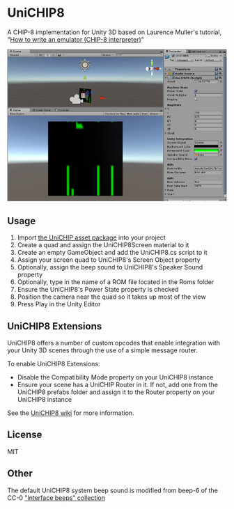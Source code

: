 # UniCHIP8

A CHIP-8 implementation for Unity 3D based on Laurence Muller's tutorial, "[How to write an emulator (CHIP-8 interpreter)](http://www.multigesture.net/articles/how-to-write-an-emulator-chip-8-interpreter/)"

<img src="https://github.com/psema4/unichip8/raw/master/Assets/UniCHIP8/unichip8-v1.png" width="640" />

## Usage

1. Import [the UniCHIP asset package](https://github.com/psema4/unichip8/raw/master/PackageBuild/UniCHIP8.unitypackage) into your project
1. Create a quad and assign the UniCHIP8Screen material to it
1. Create an empty GameObject and add the UniCHIP8.cs script to it
1. Assign your screen quad to UniCHIP8's Screen Object property
1. Optionally, assign the beep sound to UniCHIP8's Speaker Sound property
1. Optionally, type in the name of a ROM file located in the Roms folder
1. Ensure the UniCHIP8's Power State property is checked
1. Position the camera near the quad so it takes up most of the view
1. Press Play in the Unity Editor

## UniCHIP8 Extensions

UniCHIP8 offers a number of custom opcodes that enable integration with your Unity 3D scenes through the use of a simple message router.

To enable UniCHIP8 Extensions:

* Disable the Compatibility Mode property on your UniCHIP8 instance
* Ensure your scene has a UniCHIP Router in it.  If not, add one from the UniCHIP8 prefabs folder and assign it to the Router property on your UniCHIP8 instance

See the [UniCHIP8 wiki](https://github.com/psema4/unichip8/wiki) for more information.
   
## License

MIT
  
## Other

The default UniCHIP8 system beep sound is modified from beep-6 of the CC-0 ["Interface beeps" collection](https://opengameart.org/content/interface-beeps)
